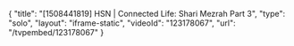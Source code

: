 {
    "title": "[1508441819] HSN | Connected Life: Shari Mezrah Part 3",
    "type": "solo",
    "layout": "iframe-static",
    "videoId": "123178067",
    "url": "\/tvpembed\/123178067"
}